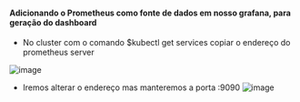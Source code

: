 #### Adicionando o Prometheus como fonte de dados em nosso grafana, para geração do dashboard

* No cluster com o comando $kubectl get services copiar o endereço do prometheus server

![image](https://user-images.githubusercontent.com/97816800/213313331-c7ddd112-6a50-46ec-a28a-0f74e8b8dcc1.png)

* Iremos alterar o endereço mas manteremos a porta :9090
![image](https://user-images.githubusercontent.com/97816800/213312010-a3e4b7f3-af02-470f-a4fd-993324aef316.png)
